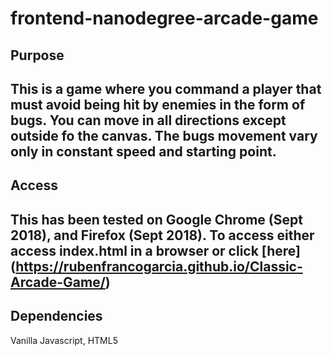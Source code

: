 frontend-nanodegree-arcade-game
===============================


## Purpose
This is a game where you command a player that must avoid being hit by enemies in
the form of bugs.
You can move in all directions except outside fo the canvas.
The bugs movement vary only in constant speed and starting point.
----
## Access

This has been tested on Google Chrome (Sept 2018), and Firefox (Sept 2018).
To access either access index.html in a browser or click [here] (https://rubenfrancogarcia.github.io/Classic-Arcade-Game/)
----
## Dependencies

Vanilla Javascript, HTML5
